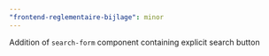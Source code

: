 ```yaml
---
"frontend-reglementaire-bijlage": minor
---
```


Addition of `search-form` component containing explicit search button
